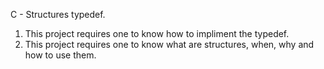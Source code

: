 C - Structures typedef.
1. This project requires one to know how to impliment the typedef.
2. This project requires one to know what are structures, when, why and how to use them.
